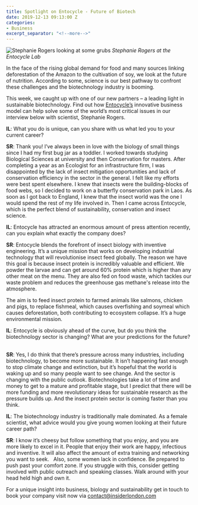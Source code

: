 ```yaml
---
title: Spotlight on Entocycle - Future of Biotech
date: 2019-12-13 09:13:00 Z
categories:
- Business
excerpt_separator: "<!--more-->"
---
```


![Stephanie Rogers looking at some grubs](/uploads/steph.jpg)
*Stephanie Rogers at the Entocycle Lab*

In the face of the rising global demand for food and many sources linking deforestation of the Amazon to the cultivation of soy, we look at the future of nutrition. According to some, science is our best pathway to confront these challenges and the biotechnology industry is booming.

This week, we caught up with one of our new partners – a leading light in sustainable biotechnology.  Find out how [Entocycle’s](https://www.entocycle.com/) innovative business model can help solve some of the world’s most critical issues in our interview below with scientist, Stephanie Rogers.

<!--more-->

**IL**: What you do is unique, can you share with us what led you to your current career?

**SR**: Thank you! I’ve always been in love with the biology of small things since I had my first bug jar as a toddler. I worked towards studying Biological Sciences at university and then Conservation for masters. After completing a year as an Ecologist for an infrastructure firm, I was disappointed by the lack of insect mitigation opportunities and lack of conservation efficiency in the sector in the general. I felt like my efforts were best spent elsewhere. I knew that insects were the building-blocks of food webs, so I decided to work on a butterfly conservation park in Laos. As soon as I got back to England, I knew that the insect world was the one I would spend the rest of my life involved in. Then I came across Entocycle, which is the perfect blend of sustainability, conservation and insect science. 


**IL**: Entocycle has attracted an enormous amount of press attention recently, can you explain what exactly the company does?

**SR**: Entocycle blends the forefront of insect biology with inventive engineering. It’s a unique mission that works on developing industrial technology that will revolutionise insect feed globally. The reason we have this goal is because insect protein is incredibly valuable and efficient. We powder the larvae and can get around 60% protein which is higher than any other meat on the menu. They are also fed on food waste, which tackles our waste problem and reduces the greenhouse gas methane's release into the atmosphere.


The aim is to feed insect protein to farmed animals like salmons, chicken and pigs, to replace fishmeal, which causes overfishing and soymeal which causes deforestation, both contributing to ecosystem collapse. It’s a huge environmental mission.


**IL**: Entocycle is obviously ahead of the curve, but do you think the biotechnology sector is changing? What are your predictions for the future?  

**SR**: Yes, I do think that there’s pressure across many industries, including biotechnology, to become more sustainable. It isn’t happening fast enough to stop climate change and extinction, but it’s hopeful that the world is waking up and so many people want to see change. And the sector is changing with the public outlook. Biotechnologies take a lot of time and money to get to a mature and profitable stage, but I predict that there will be more funding and more revolutionary ideas for sustainable research as the pressure builds up. And the insect protein sector is coming faster than you think.


**IL**: The biotechnology industry is traditionally male dominated. As a female scientist, what advice would you give young women looking at their future career path?

**SR**: I know it’s cheesy but follow something that you enjoy, and you are more likely to excel in it. People that enjoy their work are happy, infectious and inventive. It will also affect the amount of extra training and networking you want to seek.
 
Also, some women lack in confidence. Be prepared to push past your comfort zone. If you struggle with this, consider getting involved with public outreach and speaking classes. Walk around with your head held high and own it.

For a unique insight into business, biology and sustainability get in touch to book your company visit now via [contact@insiderlondon.com](mailto:contact@insiderlondon.com)
